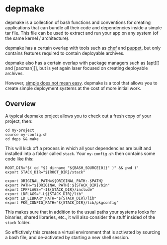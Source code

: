# depmake

depmake is a collection of bash functions and conventions for creating
applications that can bundle all their code and dependencies inside a simple
tar file. This file can be used to extract and run your app on any system (of
the same kernel / architecture).

depmake has a certain overlap with tools such as [chef][] and [puppet][], but
only contains features required to contain deployable archives.

depmake also has a certain overlap with package managers such as [apt][] and
[pacman][], but is yet again laser focused on creating deployable archives.

However, [simple does not mean easy][]. depmake is a tool that allows you to
create simple deployment systems at the cost of more initial work.

## Overview

A typical depmake project allows you to check out a fresh copy of your project,
then:

```
cd my-project
source my-config.sh
cd deps && make
```

This will kick off a process in which all your dependencies are built and
installed into a folder called `stack`. Your `my-config.sh` then contains
some code like this:

```
ROOT_DIR="$( cd "$( dirname "${BASH_SOURCE[0]}" )" && pwd )"
export STACK_DIR="${ROOT_DIR}/stack"

export ORIGINAL_PATH=${ORIGINAL_PATH:-$PATH}
export PATH="${ORIGINAL_PATH}:${STACK_DIR}/bin"
export CPPFLAGS="-I${STACK_DIR}/include"
export LDFLAGS="-L${STACK_DIR}/lib"
export LD_LIBRARY_PATH="${STACK_DIR}/lib"
export PKG_CONFIG_PATH="${STACK_DIR}/lib/pkgconfig"
```

This makes sure that in addition to the usual paths your systems looks
for binaries, shared libraries, etc., it will also consider the stuff insided
of the `stack` folder.

So effictively this creates a virtual environment that is activated by sourcing
a bash file, and de-activated by starting a new shell session.


[chef]: http://www.opscode.com/chef/
[puppet]: http://puppetlabs.com/
[simple does not mean easy]: http://www.infoq.com/presentations/Simple-Made-Easy
